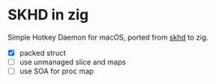 # SKHD in zig

Simple Hotkey Daemon for macOS, ported from [skhd](https://github.com/koekeishiya/skhd) to zig.

- [x] packed struct
- [ ] use unmanaged slice and maps
- [ ] use SOA for proc map
